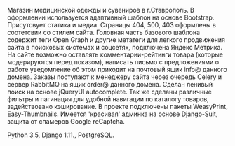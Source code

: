 Магазин медицинской одежды и сувениров в г.Ставрополь. В оформлении используется адаптивный шаблон на основе Bootstrap. Присутсвует статика и медиа. Cтраницы 404, 500, 403 оформлены в соотетсвии со стилем сайта. 
Головная часть базового шаблона содержит теги Open Graph и другие метатеги для легкого продвижения сайта в поисковых системах и соцсетях, подключена Яндекс Метрика. 
На сайте возможно оставлять комментарии-рейтинги товара (которые модерируются перед показом), написать письмо с предложениями о работе уведомление об этом приходит на почтовый ящик info@ данного домена. Заказы поступают к менеджеру сайта через очередь Celery и сервер RabbitMQ на ящик order@ данного домена. Сделан ленивый поиск на основе jQueryUI autocomplete. Так же сделаны различные фильтры и пагинация для удобной навигации по каталогу товаров, задействовано кэширование. В проекте подключены пакеты WeasyPrint, Easy-Thumbnails. Имеется 'красивая' админка  на основе Django-Suit, защита от спамеров Google reCaptcha.

Python 3.5, Django 1.11., PostgreSQL.

